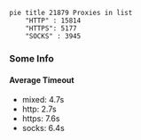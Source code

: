 
```mermaid
pie title 21879 Proxies in list
    "HTTP" : 15814
    "HTTPS": 5177
    "SOCKS" : 3945
```

### Some Info
#### Average Timeout

- mixed: 4.7s
- http: 2.7s
- https: 7.6s
- socks: 6.4s